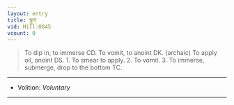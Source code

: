 ```yaml
---
layout: entry
title: སྙུག་
vid: Hill:0645
vcount: 0
---
```

> To dip in, to immerse CD\. To vomit, to anoint DK\. (archaic) To apply oil, anoint DS\. 1\. To smear to apply\. 2\. To vomit\. 3\. To immerse, submerge, drop to the bottom TC\.

---
* Volition: _Voluntary_

---

